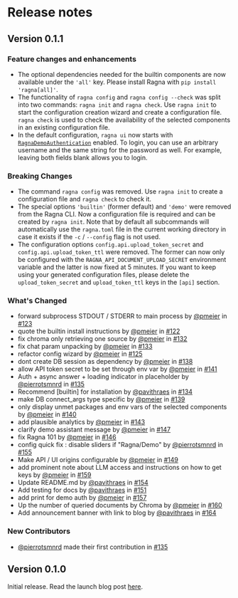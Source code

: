 # Release notes

## Version 0.1.1

### Feature changes and enhancements

- The optional dependencies needed for the builtin components are now available under
  the `'all'` key. Please install Ragna with `pip install 'ragna[all]'`.
- The functionality of `ragna config` and `ragna config --check` was split into two
  commands: `ragna init` and `ragna check`. Use `ragna init` to start the configuration
  creation wizard and create a configuration file. `ragna check` is used to check the
  availability of the selected components in an existing configuration file.
- In the default configuration, `ragna ui` now starts with
  [`RagnaDemoAuthentication`](https://ragna.chat/en/stable/references/python-api/#ragna.core.RagnaDemoAuthentication)
  enabled. To login, you can use an arbitrary username and the same string for the
  password as well. For example, leaving both fields blank allows you to login.

### Breaking Changes

- The command `ragna config` was removed. Use `ragna init` to create a configuration
  file and `ragna check` to check it.
- The special options `'builtin'` (former default) and `'demo'` were removed from the
  Ragna CLI. Now a configuration file is required and can be created by `ragna init`.
  Note that by default all subcommands will automatically use the `ragna.toml` file in
  the current working directory in case it exists if the `-c` / `--config` flag is not
  used.
- The configuration options `config.api.upload_token_secret` and
  `config.api.upload_token_ttl` were removed. The former can now only be configured with
  the `RAGNA_API_DOCUMENT_UPLOAD_SECRET` environment variable and the latter is now
  fixed at 5 minutes. If you want to keep using your generated configuration files,
  please delete the `upload_token_secret` and `upload_token_ttl` keys in the `[api]`
  section.

### What's Changed

- forward subprocess STDOUT / STDERR to main process by
  [@pmeier](https://github.com/pmeier) in
  [#123](https://github.com/Quansight/ragna/pull/123)
- quote the builtin install instructions by [@pmeier](https://github.com/pmeier) in
  [#122](https://github.com/Quansight/ragna/pull/122)
- fix chroma only retrieving one source by [@pmeier](https://github.com/pmeier) in
  [#132](https://github.com/Quansight/ragna/pull/132)
- fix chat param unpacking by [@pmeier](https://github.com/pmeier) in
  [#133](https://github.com/Quansight/ragna/pull/133)
- refactor config wizard by [@pmeier](https://github.com/pmeier) in
  [#125](https://github.com/Quansight/ragna/pull/125)
- dont create DB session as dependency by [@pmeier](https://github.com/pmeier) in
  [#138](https://github.com/Quansight/ragna/pull/138)
- allow API token secret to be set through env var by
  [@pmeier](https://github.com/pmeier) in
  [#141](https://github.com/Quansight/ragna/pull/141)
- Auth + async answer + loading indicator in placeholder by
  [@pierrotsmnrd](https://github.com/pierrotsmnrd) in
  [#135](https://github.com/Quansight/ragna/pull/135)
- Recommend [builtin] for installation by [@pavithraes](https://github.com/pavithraes)
  in [#134](https://github.com/Quansight/ragna/pull/134)
- make DB connect_args type specific by [@pmeier](https://github.com/pmeier) in
  [#139](https://github.com/Quansight/ragna/pull/139)
- only display unmet packages and env vars of the selected components by
  [@pmeier](https://github.com/pmeier) in
  [#140](https://github.com/Quansight/ragna/pull/140)
- add plausible analytics by [@pmeier](https://github.com/pmeier) in
  [#143](https://github.com/Quansight/ragna/pull/143)
- clarify demo assistant message by [@pmeier](https://github.com/pmeier) in
  [#147](https://github.com/Quansight/ragna/pull/147)
- fix Ragna 101 by [@pmeier](https://github.com/pmeier) in
  [#146](https://github.com/Quansight/ragna/pull/146)
- config quick fix : disable sliders if "Ragna/Demo" by
  [@pierrotsmnrd](https://github.com/pierrotsmnrd) in
  [#155](https://github.com/Quansight/ragna/pull/155)
- Make API / UI origins configurable by [@pmeier](https://github.com/pmeier) in
  [#149](https://github.com/Quansight/ragna/pull/149)
- add prominent note about LLM access and instructions on how to get keys by
  [@pmeier](https://github.com/pmeier) in
  [#159](https://github.com/Quansight/ragna/pull/159)
- Update README.md by [@pavithraes](https://github.com/pavithraes) in
  [#154](https://github.com/Quansight/ragna/pull/154)
- Add testing for docs by [@pavithraes](https://github.com/pavithraes) in
  [#151](https://github.com/Quansight/ragna/pull/151)
- add print for demo auth by [@pmeier](https://github.com/pmeier) in
  [#157](https://github.com/Quansight/ragna/pull/157)
- Up the number of queried documents by Chroma by [@pmeier](https://github.com/pmeier)
  in [#160](https://github.com/Quansight/ragna/pull/160)
- Add announcement banner with link to blog by
  [@pavithraes](https://github.com/pavithraes) in
  [#164](https://github.com/Quansight/ragna/pull/164)

### New Contributors

- [@pierrotsmnrd](https://github.com/pierrotsmnrd) made their first contribution in
  [#135](https://github.com/Quansight/ragna/pull/135)

## Version 0.1.0

Initial release. Read the launch blog post
[here](https://quansight.com/post/unveiling-ragna-an-open-source-rag-based-ai-orchestration-framework-designed-to-scale-from-research-to-production/).
